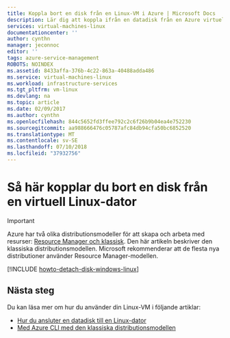 ```yaml
---
title: Koppla bort en disk från en Linux-VM i Azure | Microsoft Docs
description: Lär dig att koppla ifrån en datadisk från en Azure virtuell dator som skapats med den klassiska distributionsmodellen.
services: virtual-machines-linux
documentationcenter: ''
author: cynthn
manager: jeconnoc
editor: ''
tags: azure-service-management
ROBOTS: NOINDEX
ms.assetid: 8433affa-376b-4c22-863a-40488adda486
ms.service: virtual-machines-linux
ms.workload: infrastructure-services
ms.tgt_pltfrm: vm-linux
ms.devlang: na
ms.topic: article
ms.date: 02/09/2017
ms.author: cynthn
ms.openlocfilehash: 844c5652fd3ffee792c2c6f26b9b04ea4e752230
ms.sourcegitcommit: aa988666476c05787afc84db94cfa50bc6852520
ms.translationtype: MT
ms.contentlocale: sv-SE
ms.lasthandoff: 07/10/2018
ms.locfileid: "37932756"
---
```

# <a name="how-to-detach-a-disk-from-a-linux-virtual-machine"></a>Så här kopplar du bort en disk från en virtuell Linux-dator
> [!IMPORTANT] 
> Azure har två olika distributionsmodeller för att skapa och arbeta med resurser: [Resource Manager och klassisk](../../../resource-manager-deployment-model.md). Den här artikeln beskriver den klassiska distributionsmodellen. Microsoft rekommenderar att de flesta nya distributioner använder Resource Manager-modellen.

[!INCLUDE [howto-detach-disk-windows-linux](../../../../includes/howto-detach-disk-linux.md)]

## <a name="next-steps"></a>Nästa steg
Du kan läsa mer om hur du använder din Linux-VM i följande artiklar:

* [Hur du ansluter en datadisk till en Linux-dator](attach-disk-classic.md)
* [Med Azure CLI med den klassiska distributionsmodellen](https://docs.microsoft.com/cli/azure/get-started-with-az-cli2)

